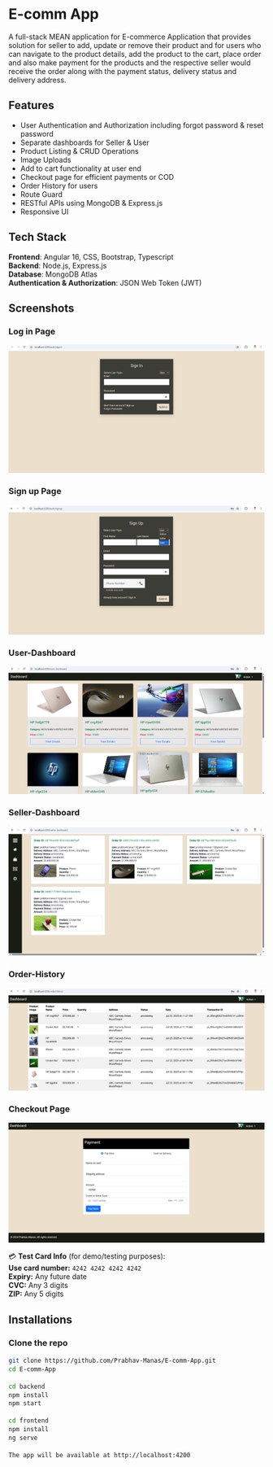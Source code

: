# E-comm App

A full-stack MEAN application for E-commerce Application that provides solution for seller to add, update or remove their product and for users who can navigate to the product details, add the product to the cart, place order and also make payment for the products and the respective seller would receive the order along with the payment status, delivery status and delivery address.

## Features

- User Authentication and Authorization including forgot password & reset password
- Separate dashboards for Seller & User
- Product Listing & CRUD Operations
- Image Uploads
- Add to cart functionality at user end
- Checkout page for efficient payments or COD
- Order History for users
- Route Guard
- RESTful APIs using MongoDB & Express.js
- Responsive UI

## Tech Stack

**Frontend**: Angular 16, CSS, Bootstrap, Typescript  
**Backend**: Node.js, Express.js  
**Database**: MongoDB Atlas  
**Authentication & Authorization**: JSON Web Token (JWT)  

## Screenshots

### Log in Page
![Login Page](screenshots/login.png)

### Sign up Page
![Signup Page](screenshots/signup.png)

### User-Dashboard
![User-Dashboard Page](screenshots/user-dashboard.png)

### Seller-Dashboard
![Seller-Dashboard Page](screenshots/seller-dashboard.png)

### Order-History
![Order-History Page](screenshots/order-history.png)

### Checkout Page
![Checkout Page](screenshots/checkout.png)

💳 **Test Card Info** (for demo/testing purposes):  
**Use card number:** `4242 4242 4242 4242`  
**Expiry:** Any future date  
**CVC:** Any 3 digits  
**ZIP:** Any 5 digits

## Installations

### Clone the repo
```bash
git clone https://github.com/Prabhav-Manas/E-comm-App.git
cd E-comm-App

cd backend
npm install
npm start

cd frontend
npm install
ng serve

The app will be available at http://localhost:4200